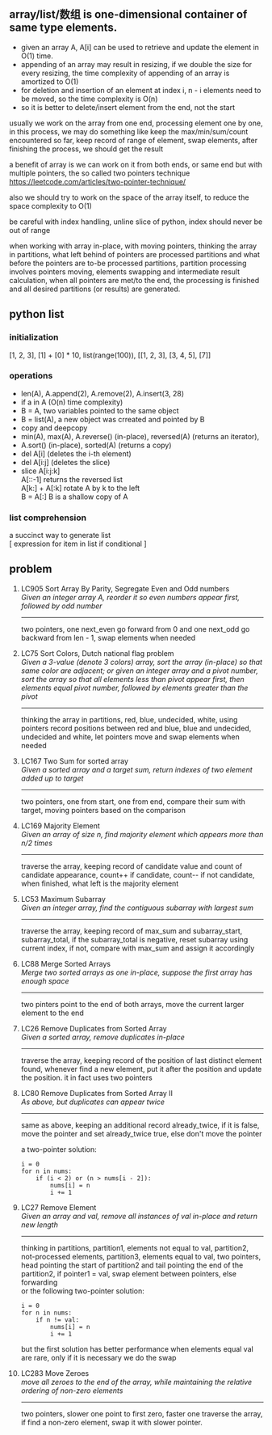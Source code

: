 ## array/list/数组 is one-dimensional container of same type elements.

* given an array A, A[i] can be used to retrieve and update the element in O(1) time.
* appending of an array may result in resizing, if we double the size for every resizing,
the time complexity of appending of an array is amortized to O(1)
* for deletion and insertion of an element at index i, n - i elements need to be moved, 
so the time complexity is O(n)
* so it is better to delete/insert element from the end, not the start

usually we work on the array from one end, processing element one by one, in this process,
we may do something like keep the max/min/sum/count encountered so far, keep record of 
range of element, swap elements, after finishing the process, we should get the result

a benefit of array is we can work on it from both ends, or same end but with multiple pointers, the so called two pointers technique
https://leetcode.com/articles/two-pointer-technique/

also we should try to work on the space of the array itself, to reduce the space complexity
to O(1)

be careful with index handling, unline slice of python, index should never be out of range

when working with array in-place, with moving pointers, thinking the array in partitions,
what left behind of pointers are processed partitions and what before the pointers are
to-be processed partitions, partition processing involves pointers moving, elements swapping
and intermediate result calculation, when all pointers are met/to the end, the processing
is finished and all desired partitions (or results) are generated.

## python list

### initialization
[1, 2, 3], [1] + [0] * 10, list(range(100)), [[1, 2, 3], [3, 4, 5], [7]]
### operations
* len(A), A.append(2), A.remove(2), A.insert(3, 28)
* if a in A (O(n) time complexity)
* B = A, two variables pointed to the same object
* B = list(A), a new object was crreated and pointed by B
* copy and deepcopy
* min(A), max(A), A.reverse() (in-place), reversed(A) (returns an iterator),
* A.sort() (in-place), sorted(A) (returns a copy)
* del A[i] (deletes the i-th element)
* del A[i:j] (deletes the slice)
* slice A[i:j:k]  
A[::-1] returns the reversed list  
A[k:] + A[:k] rotate A by k to the left  
B = A[:] B is a shallow copy of A
### list comprehension
a succinct way to generate list  
[ expression for item in list if conditional ]

## problem
1. LC905 Sort Array By Parity, Segregate Even and Odd numbers  
   *Given an integer array A, reorder it so even numbers appear first, followed by odd number*
   ***
   two pointers, one next_even go forward from 0 and one next_odd go backward from len - 1, swap elements when needed
1. LC75 Sort Colors, Dutch national flag problem  
   *Given a 3-value (denote 3 colors) array, sort the array (in-place) so that same color
   are adjacent; or given an integer array and a pivot number, sort the array so that all 
   elements less than pivot appear first, then elements equal pivot number, followed by
   elements greater than the pivot*
   ***
   thinking the array in partitions, red, blue, undecided, white, using pointers record
   positions between red and blue, blue and undecided, undecided and white, let pointers
   move and swap elements when needed
1. LC167 Two Sum for sorted array  
   *Given a sorted array and a target sum, return indexes of two element added up to target*
   ***
   two pointers, one from start, one from end, compare their sum with target, moving
   pointers based on the comparison
1. LC169 Majority Element  
   *Given an array of size n, find majority element which appears more than n/2 times*
   ***
   traverse the array, keeping record of candidate value and count of candidate appearance,
   count++ if candidate, count-- if not candidate, when finished, what left is the majority
   element
1. LC53 Maximum Subarray  
   *Given an integer array, find the contiguous subarray with largest sum*
   ***
   traverse the array, keeping record of max_sum and subarray_start, subarray_total, if
   the subarray_total is negative, reset subarray using current index, if not, compare
   with max_sum and assign it accordingly
1. LC88 Merge Sorted Arrays  
   *Merge two sorted arrays as one in-place, suppose the first array has enough space*
   ***
   two pinters point to the end of both arrays, move the current larger element to the end
1. LC26 Remove Duplicates from Sorted Array  
   *Given a sorted array, remove duplicates in-place*
   ***
   traverse the array, keeping record of the position of last distinct element found, whenever find a new element, put it after the position and update the position. it
   in fact uses two pointers
1. LC80 Remove Duplicates from Sorted Array II  
   *As above, but duplicates can appear twice*
   ***
   same as above, keeping an additional record already_twice, if it is false, move the pointer and set already_twice true, else don't move the pointer  

   a two-pointer solution:
   ```
   i = 0
   for n in nums:
       if (i < 2) or (n > nums[i - 2]):
           nums[i] = n
           i += 1
   ```
1. LC27 Remove Element  
   *Given an array and val, remove all instances of val in-place and return new length*
   ***
   thinking in partitions, partition1, elements not equal to val, partition2, 
   not-processed elements, partition3, elements equal to val, two pointers, head
   pointing the start of partition2 and tail pointing the end of the partition2, 
   if pointer1 = val, swap element between pointers, else forwarding  
   or the following two-pointer solution:
   ```
   i = 0
   for n in nums:
       if n != val:
           nums[i] = n
           i += 1
   ```
   but the first solution has better performance when elements equal val are rare,
   only if it is necessary we do the swap
1. LC283 Move Zeroes  
   *move all zeroes to the end of the array, while maintaining the relative ordering of 
   non-zero elements*
   ***
   two pointers, slower one point to first zero, faster one traverse the array, if find 
   a non-zero element, swap it with slower pointer.








